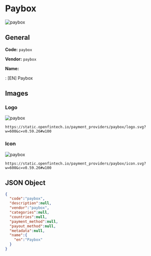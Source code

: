 
# Paybox 
![paybox](https://static.openfintech.io/payment_providers/paybox/logo.svg?w=600&c=v0.59.26#w100)  

## General 
 
**Code:** `paybox` 
 
**Vendor:** `paybox` 
 
**Name:**  
 
:	[EN] Paybox  

## Images 

### Logo 
 
![paybox](https://static.openfintech.io/payment_providers/paybox/logo.svg?w=600&c=v0.59.26#w100)  

```
https://static.openfintech.io/payment_providers/paybox/logo.svg?w=600&c=v0.59.26#w100
```  

### Icon 
 
![paybox](https://static.openfintech.io/payment_providers/paybox/icon.svg?w=600&c=v0.59.26#w100)  

```
https://static.openfintech.io/payment_providers/paybox/icon.svg?w=600&c=v0.59.26#w100
```  

## JSON Object 

```json
{
  "code":"paybox",
  "description":null,
  "vendor":"paybox",
  "categories":null,
  "countries":null,
  "payment_method":null,
  "payout_method":null,
  "metadata":null,
  "name":{
    "en":"Paybox"
  }
}
```  
